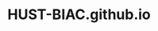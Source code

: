 <!--
 * @Author: Conghao Wong
 * @Date: 2023-03-21 18:12:30
 * @LastEditors: Conghao Wong
 * @LastEditTime: 2023-04-27 11:58:16
 * @Description: file content
 * @Github: https://cocoon2wong.github.io
 * Copyright 2023 Conghao Wong, All Rights Reserved.
-->

# HUST-BIAC.github.io
